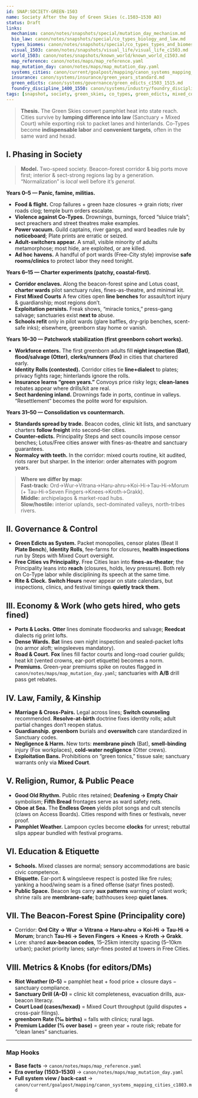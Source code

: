 ```yaml
---
id: SNAP:SOCIETY-GREEN-1503
name: Society After the Day of Green Skies (c.1503–1530 AO)
status: Draft
links:
  mechanism: canon/notes/snapshots/special/mutation_day_mechanism.md
  bio_law: canon/notes/snapshots/special/co_types_biology_and_law.md
  types_biomes: canon/notes/snapshots/special/co_types_types_and_biomes.md
  visual_1503: canon/notes/snapshots/visual_life/visual_life_c1503.md
  world_1503: canon/notes/snapshots/known_world/known_world_c1503.md
  map_reference: canon/notes/maps/map_reference.yaml
  map_mutation_day: canon/notes/maps/map_mutation_day.yaml
  systems_cities: canon/current/goalpost/mapping/canon_systems_mapping_cities_c1803.md
  insurance: canon/systems/insurance/green_years_standard.md
  green_edicts: canon/systems/governance/green_edicts_c1503_1515.md
  foundry_discipline_1400_1550: canon/systems/industry/foundry_discipline_1400_1550.md
tags: [snapshot, society, green_skies, co_types, green_edicts, mixed_court, sanctuary, riots, convoys]
---
```


> **Thesis.** The Green Skies convert pamphlet heat into state reach. Cities survive by **lumping difference into law** (Sanctuary + Mixed Court) while exporting risk to packet lanes and hinterlands. Co-Types become **indispensable labor** and **convenient targets**, often in the same ward and hexad.

## I. Phasing in Society
> **Model.** Two-speed society. Beacon-forest corridor & big ports move first; interior & sect-strong regions lag by a generation. “Normalization” is *local* well before it’s *general*.

**Years 0–5 — Panic, famine, militias.**
- **Food & flight.** Crop failures + green haze closures → grain riots; river roads clog; temple burn orders escalate.
- **Violence against Co-Types.** Drownings, burnings, forced “sluice trials”; sect preachers and street theatres make examples.  
- **Power vacuum.** Guild captains, river gangs, and ward beadles rule by **noticeboard**; Plate prints are erratic or seized.  
- **Adult-switchers appear.** A small, visible minority of adults metamorphose; most hide, are exploited, or are killed.  
- **Ad hoc havens.** A handful of port wards (Free-City style) improvise **safe rooms/clinics** to protect labor they need tonight.

**Years 6–15 — Charter experiments (patchy, coastal-first).**
- **Corridor enclaves.** Along the beacon-forest spine and Lotus coast, **charter wards** pilot sanctuary rules, fines-as-theatre, and minimal kit.  
- **First Mixed Courts** A few cities open **line benches** for assault/tort injury & guardianship; most regions don’t.  
- **Exploitation persists.** Freak shows, “miracle tonics,” press-gang salvage; sanctuaries exist **next to** abuse.  
- **Schools refit** only in pilot wards (glare baffles, dry-grip benches, scent-safe inks); elsewhere, greenborn stay home or vanish.

**Years 16–30 — Patchwork stabilization (first greenborn cohort works).**
- **Workforce enters.** The first greenborn adults fill **night inspection (Bat)**, **flood/salvage (Otter)**, **clerks/runners (Fox)** in cities that chartered early.  
- **Identity Rolls (contested).** Corridor cities tie **line+dialect** to plates; privacy fights rage; hinterlands ignore the rolls.  
- **Insurance learns “green years.”** Convoys price risky legs; **clean-lanes** rebates appear where drills/kit are real.  
- **Sect hardening inland.** Drownings fade in ports, continue in valleys. “Resettlement” becomes the polite word for expulsion.

**Years 31–50 — Consolidation vs countermarch.**
- **Standards spread by trade.** Beacon codes, clinic kit lists, and sanctuary charters **follow freight** into second-tier cities.  
- **Counter-edicts.** Principality Steps and sect councils impose censor benches; Lotus/Free cities answer with fines-as-theatre and sanctuary guarantees.  
- **Normalcy with teeth.** In the corridor: mixed courts routine, kit audited, riots rarer but sharper. In the interior: order alternates with pogrom years.

> **Where we differ by map:**  
> **Fast-track:** Ord→Wur→Vitrana→Haru-ahru→Koi-Hi→Tau-Hi→Morum (+ Tau-Hi→Seven Fingers→Knees→Kroth→Grakk).  
> **Middle:** archipelagos & market-road hubs.  
> **Slow/hostile:** interior uplands, sect-dominated valleys, north-tribes rivers.

## II. Governance & Control
- **Green Edicts as System.** Packet monopolies, censor plates (Beat II **Plate Bench**), **Identity Rolls**, fee-farms for closures, **health inspections** run by Steps with Mixed Court oversight.
- **Free Cities vs Principality.** Free Cities lean into **fines-as-theater**; the Principality leans into **reach** (closures, holds, levy pressure). Both rely on Co-Type labor while disciplining its speech at the same time.
- **Rite & Clock.** **Switch Hours** never appear on state calendars, but inspections, clinics, and festival timings **quietly track them**.

## III. Economy & Work (who gets hired, who gets fined)
- **Ports & Locks.** **Otter** lines dominate floodworks and salvage; **Reedcat** dialects rig print lofts.  
- **Dense Wards.** **Bat** lines own night inspection and sealed-packet lofts (no armor aloft; wingsleeves mandatory).  
- **Road & Court.** **Fox** lines fill factor courts and long-road courier guilds; heat kit (vented crowns, ear-port etiquette) becomes a norm.  
- **Premiums.** Green-year premiums spike on routes flagged in `canon/notes/maps/map_mutation_day.yaml`; sanctuaries with **A/B** drill pass get rebates.

## IV. Law, Family, & Kinship
- **Marriage & Cross-Pairs.** Legal across lines; **Switch counseling** recommended. **Resolve-at-birth** doctrine fixes identity rolls; adult partial changes don’t reopen status.  
- **Guardianship.** **greenborn** burials and **overswitch** care standardized in Sanctuary codes.  
- **Negligence & Harm.** New torts: **membrane pinch** (Bat), **smell-binding** injury (Fox workplaces), **cold-water negligence** (Otter crews).  
- **Exploitation Bans.** Prohibitions on “green tonics,” tissue sale; sanctuary warrants only via **Mixed Court**.

## V. Religion, Rumor, & Public Peace
- **Good Old Rhythm.** Public rites retained; **Deafening → Empty Chair** symbolism; **Fifth Bread** frontages serve as ward safety nets.  
- **Oboe at Sea.** The **Endless Green** yields pilot songs and cult stencils (claws on Access Boards). Cities respond with fines or festivals, never proof.
- **Pamphlet Weather.** Lampoon cycles become **clocks** for unrest; rebuttal slips appear bundled with festival programs.

## VI. Education & Etiquette
- **Schools.** Mixed classes are normal; sensory accommodations are basic civic competence.  
- **Etiquette.** Ear-port & wingsleeve respect is posted like fire rules; yanking a hood/wing seam is a fined offense (satyr fines posted).
- **Public Space.** Beacon legs carry **aux patterns** warning of volant work; shrine rails are **membrane-safe**; bathhouses keep **quiet lanes**.

## VII. The Beacon-Forest Spine (Principality core)
- Corridor: **Ord City → Wur → Vitrana → Haru-ahru → Koi-Hi → Tau-Hi → Morum**; branch **Tau-Hi → Seven Fingers → Knees → Kroth → Grakk**.  
- Lore: shared **aux-beacon codes**, 15–25km intercity spacing (5–10km urban); packet priority lanes; satyr-fines posted at towers in Free Cities.

## VIII. Metrics & Knobs (for editors/DMs)
- **Riot Weather (0–5)** = pamphlet heat + food price + closure days − sanctuary compliance.  
- **Sanctuary Drill (A–D)** = clinic kit completeness, evacuation drills, aux-beacon literacy.  
- **Court Load (cases/hexad)** = Mixed Court throughput (guild disputes + cross-pair filings).  
- **greenborn Rate (‰ births)** = falls with clinics; rural lags.  
- **Premium Ladder (% over base)** = green year + route risk; rebate for “clean lanes” sanctuaries.

---
### Map Hooks
- **Base facts** → `canon/notes/maps/map_reference.yaml`  
- **Era overlay (1503–1530)** → `canon/notes/maps/map_mutation_day.yaml`  
- **Full system view / back-cast** → `canon/current/goalpost/mapping/canon_systems_mapping_cities_c1803.md`
